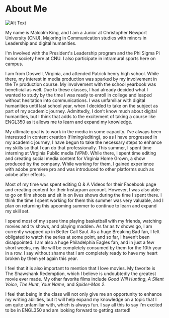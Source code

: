 # About Me

![Alt Text](https://hydratedking.github.io/HydratedKing/images/Malcolm_cnu.jpeg)

My name is Malcolm King, and I am a Junior at Christopher Newport University (CNU), Majoring in Communication studies with minors in Leadership and digital humanities. 

I'm Involved with the President's Leadership program and the Phi Sigma Pi honor society here at CNU. I also participate in intramural sports here on campus. 

I am from Doswell, Virginia, and attended Patrick henry high school. While there, my interest in media production was sparked by my involvement in the Tv production course. My involvement with the school yearbook was beneficial as well. Due to these classes, I had already decided what I wanted to study by the time I was ready to enroll in college and leaped without hesitation into communications.
I was unfamiliar with digital humanities until last school year, when I decided to take on the subject as part of my academic journey. Admittedly, I don’t know much about digital humanities, but I think that adds to the excitement of taking a course like ENGL350 as it allows me to learn and expand my knowledge. 

My ultimate goal is to work in the media in some capacity. I’ve always been interested in content creation (filming/editing), so as I have progressed in my academic journey, I have begun to take the necessary steps to enhance my skills so that I can do that professionally. 
This summer, I spent time interning at Virginia Public media (VPM). While there, I spent time editing and creating social media content for Virginia Home Grown, a show produced by the company. While working for them, I gained experience with adobe premiere pro and was introduced to other platforms such as adobe after effects.  

Most of my time was spent editing Q & A Videos for their Facebook page and creating content for their Instagram account. However, I was also able to go on film shoots and sit in on lives shows during the time I spent there. I think the time I spent working for them this summer was very valuable, and I plan on returning this upcoming summer to continue to learn and expand my skill set. 

I spend most of my spare time playing basketball with my friends, watching movies and tv shows, and playing madden. As far as tv shows go, I am currently wrapped up in Better Call Saul. As a huge Breaking Bad fan, I felt obligated to watch the series at some point, and so far, I haven’t been disappointed. 
I am also a huge Philadelphia Eagles fan, and in just a few short weeks, my life will be completely consumed by them for the 10th year in a row. I say without shame that I am completely ready to have my heart broken by them yet again this year. 

I feel that it is also important to mention that I love movies. My favorite is The Shawshank Redemption, which I believe is undoubtedly the greatest movie ever made. My other favorite films include *Good Will Hunting*, *A Silent Voice*, *The Hunt*, *Your Name*, and *Spider-Man 2*. 

I feel that being in the class will not only give me an opportunity to enhance my writing abilities, but it will help expand my knowledge on a topic that I am quite unfamiliar with, which is always fun. I say all this to say I'm excited to be in ENGL350 and am looking forward to getting started! 
 
 

